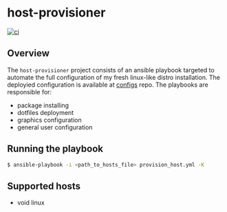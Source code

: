 # host-provisioner

[![ci](https://github.com/carvalhudo/host-provisioner/actions/workflows/ci.yml/badge.svg)](https://github.com/carvalhudo/host-provisioner/actions/workflows/ci.yml)

## Overview

The ```host-provisioner``` project consists of an ansible playbook targeted to automate the full configuration of my fresh linux-like distro installation. The deployied configuration is available at [configs](https://github.com/carvalhudo/configs) repo. The playbooks are responsible for:

- package installing
- dotfiles deployment
- graphics configuration
- general user configuration

## Running the playbook

```bash
$ ansible-playbook -i <path_to_hosts_file> provision_host.yml -K
```

## Supported hosts

- void linux
